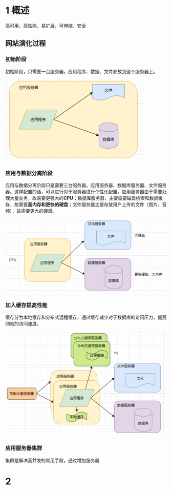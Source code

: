 # 1 概述
高可用、高性能、易扩展、可伸缩、安全

## 网站演化过程

### 初始阶段

初始阶段，只需要一台服务器，应用程序、数据、文件都放到这个服务器上。

![title](https://raw.githubusercontent.com/pallcard/noteImg/master/noteImg/2020/04/18/1587188749219-1587188749406.png)

### 应用与数据分离阶段

应用与数据分离阶段只是需要三台服务器，应用服务器、数据库服务器、文件服务器。这样配置的话，可以进行对于服务器进行个性化配置，应用服务器由于需要处理大量业务，故需要更强大的**CPU**；数据库服务器，主要需要磁盘检索和数据缓存，故需要**高内存和更快的硬盘**；文件服务器主要存放用户上传的文件（图片、音频），故需要更大的硬盘。

![title](https://raw.githubusercontent.com/pallcard/noteImg/master/noteImg/2020/04/18/1587189326423-1587189326426.png)

### 加入缓存提高性能

缓存分为本地缓存和分布式远程缓存，通过缓存减少对于数据库的访问压力，提高网站的访问速度。

![title](https://raw.githubusercontent.com/pallcard/noteImg/master/noteImg/2020/04/18/1587189425866-1587189425869.png)

### 应用服务器集群

集群是解决高并发的常用手段，通过增加服务器




# 2 